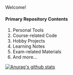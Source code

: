 <!---
BH3GEI/BH3GEI is a ✨ special ✨ repository because its `README.md` (this file) appears on your GitHub profile.
You can click the Preview link to take a look at your changes.
--->
Welcome! 

####  Primary Repository Contents 

1. Personal Tools
2. Course-related Code
3. Hobby Projects
4. Learning Notes
5. Exam-related Materials
6. And more...

[![Anurag's github stats](https://github-readme-stats.vercel.app/api?username=bh3gei&hide=prs,issues,contribs)](https://github.com/anuraghazra/github-readme-stats)
